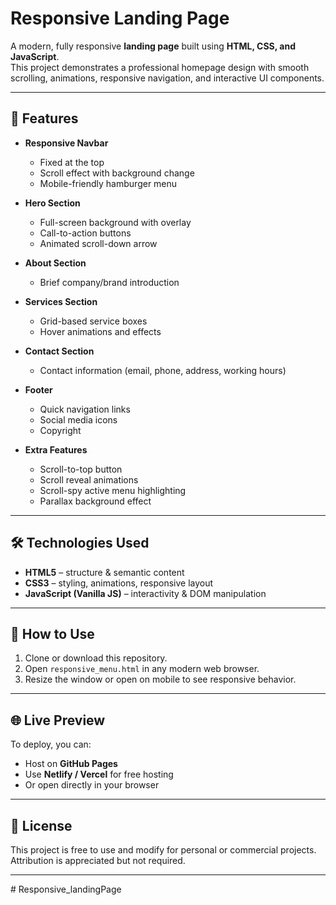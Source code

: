 # Responsive Landing Page

A modern, fully responsive **landing page** built using **HTML, CSS, and JavaScript**.  
This project demonstrates a professional homepage design with smooth scrolling, animations, responsive navigation, and interactive UI components.

---

## 🚀 Features

- **Responsive Navbar**  
  - Fixed at the top  
  - Scroll effect with background change  
  - Mobile-friendly hamburger menu  

- **Hero Section**  
  - Full-screen background with overlay  
  - Call-to-action buttons  
  - Animated scroll-down arrow  

- **About Section**  
  - Brief company/brand introduction  

- **Services Section**  
  - Grid-based service boxes  
  - Hover animations and effects  

- **Contact Section**  
  - Contact information (email, phone, address, working hours)  

- **Footer**  
  - Quick navigation links  
  - Social media icons  
  - Copyright  

- **Extra Features**  
  - Scroll-to-top button  
  - Scroll reveal animations  
  - Scroll-spy active menu highlighting  
  - Parallax background effect  

---

## 🛠️ Technologies Used

- **HTML5** – structure & semantic content  
- **CSS3** – styling, animations, responsive layout  
- **JavaScript (Vanilla JS)** – interactivity & DOM manipulation  


---

## 📖 How to Use

1. Clone or download this repository.  
2. Open `responsive_menu.html` in any modern web browser.  
3. Resize the window or open on mobile to see responsive behavior.  

---

## 🌐 Live Preview

To deploy, you can:  
- Host on **GitHub Pages**  
- Use **Netlify / Vercel** for free hosting  
- Or open directly in your browser  

---


## 📜 License

This project is free to use and modify for personal or commercial projects. Attribution is appreciated but not required.

---
#   R e s p o n s i v e _ l a n d i n g P a g e  
 